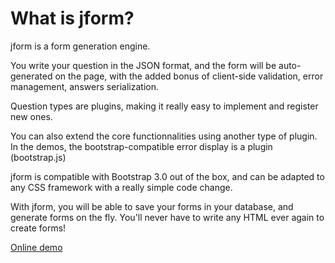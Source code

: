 What is jform?
==============
jform is a form generation engine.

You write your question in the JSON format, and the form will be auto-generated on the page, with the added bonus of client-side validation, error management, answers serialization.

Question types are plugins, making it really easy to implement and register new ones.

You can also extend the core functionnalities using another type of plugin. In the demos, the bootstrap-compatible error display is a plugin (bootstrap.js)

jform is compatible with Bootstrap 3.0 out of the box, and can be adapted to any CSS framework with a really simple code change.

With jform, you will be able to save your forms in your database, and generate forms on the fly. You'll never have to write any HTML ever again to create forms!

[Online demo](http://26medias.github.io/jform/ "Example")